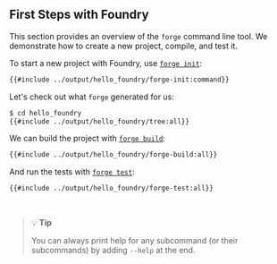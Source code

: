 ## First Steps with Foundry

This section provides an overview of the `forge` command line tool. We demonstrate how to create a new project, compile, and test it.

To start a new project with Foundry, use [`forge init`](../reference/forge/forge-init.md):

```sh
{{#include ../output/hello_foundry/forge-init:command}}
```

Let's check out what `forge` generated for us:

```sh
$ cd hello_foundry
{{#include ../output/hello_foundry/tree:all}}
```

We can build the project with [`forge build`](../reference/forge/forge-build.md):

```sh
{{#include ../output/hello_foundry/forge-build:all}}
```

And run the tests with [`forge test`](../reference/forge/forge-init.md):

```sh
{{#include ../output/hello_foundry/forge-test:all}}
```
<br>

> 💡 **Tip**
> 
> You can always print help for any subcommand (or their subcommands) by adding `--help` at the end.
